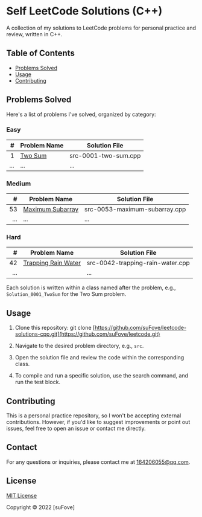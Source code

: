 # Self LeetCode Solutions (C++) 

A collection of my solutions to LeetCode problems for personal practice and review, written in C++.

## Table of Contents

- [Problems Solved](#problems-solved)
- [Usage](#usage)
- [Contributing](#contributing)

## Problems Solved

Here's a list of problems I've solved, organized by category:

### Easy

| #   | Problem Name                                 | Solution File                      |
|---: |----------------------------------------------|------------------------------------|
| 1   | [Two Sum](https://leetcode.com/problems/two-sum/) | src-0001-two-sum.cpp              |
| ... | ...                                           | ...                               |

### Medium

| #   | Problem Name                                                  | Solution File                      |
|---: |--------------------------------------------------------------|------------------------------------|
| 53  | [Maximum Subarray](https://leetcode.com/problems/maximum-subarray/) | src-0053-maximum-subarray.cpp     |
| ... | ...                                                          | ...                               |

### Hard

| #   | Problem Name                                                            | Solution File                      |
|---: |--------------------------------------------------------------------------|------------------------------------|
| 42  | [Trapping Rain Water](https://leetcode.com/problems/trapping-rain-water/) | src-0042-trapping-rain-water.cpp  |
| ... |                                                                           | ...                               |

Each solution is written within a class named after the problem, e.g., `Solution_0001_TwoSum` for the Two Sum problem.

## Usage

1. Clone this repository:
   git clone [https://github.com/suFove/leetcode-solutions-cpp.git](https://github.com/suFove/leetcode.git)

2. Navigate to the desired problem directory, e.g., `src`.

3. Open the solution file and review the code within the corresponding class.

4. To compile and run a specific solution, use the search command, and run the test block.


## Contributing

This is a personal practice repository, so I won't be accepting external contributions. However, if you'd like to suggest improvements or point out issues, feel free to open an issue or contact me directly.

## Contact

For any questions or inquiries, please contact me at [164206055@qq.com](mailto:164206055@qq.com).

## License

[MIT License](https://choosealicense.com/licenses/mit/)

Copyright © 2022 [suFove]
